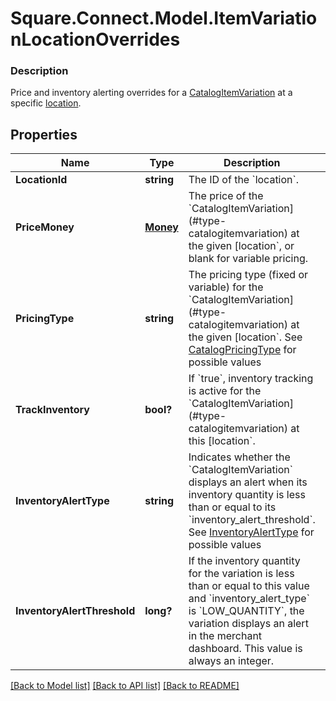 # Square.Connect.Model.ItemVariationLocationOverrides

### Description

Price and inventory alerting overrides for a [CatalogItemVariation](#type-catalogitemvariation) at a specific [location](#type-location).

## Properties

Name | Type | Description | Notes
------------ | ------------- | ------------- | -------------
**LocationId** | **string** | The ID of the &#x60;location&#x60;. | [optional] 
**PriceMoney** | [**Money**](Money.md) | The price of the &#x60;CatalogItemVariation](#type-catalogitemvariation) at the given [location&#x60;, or blank for variable pricing. | [optional] 
**PricingType** | **string** | The pricing type (fixed or variable) for the &#x60;CatalogItemVariation](#type-catalogitemvariation) at the given [location&#x60;. See [CatalogPricingType](#type-catalogpricingtype) for possible values | [optional] 
**TrackInventory** | **bool?** | If &#x60;true&#x60;, inventory tracking is active for the &#x60;CatalogItemVariation](#type-catalogitemvariation) at this [location&#x60;. | [optional] 
**InventoryAlertType** | **string** | Indicates whether the &#x60;CatalogItemVariation&#x60; displays an alert when its inventory quantity is less than or equal to its &#x60;inventory_alert_threshold&#x60;. See [InventoryAlertType](#type-inventoryalerttype) for possible values | [optional] 
**InventoryAlertThreshold** | **long?** | If the inventory quantity for the variation is less than or equal to this value and &#x60;inventory_alert_type&#x60; is &#x60;LOW_QUANTITY&#x60;, the variation displays an alert in the merchant dashboard.  This value is always an integer. | [optional] 



[[Back to Model list]](../README.md#documentation-for-models) [[Back to API list]](../README.md#documentation-for-api-endpoints) [[Back to README]](../README.md)

